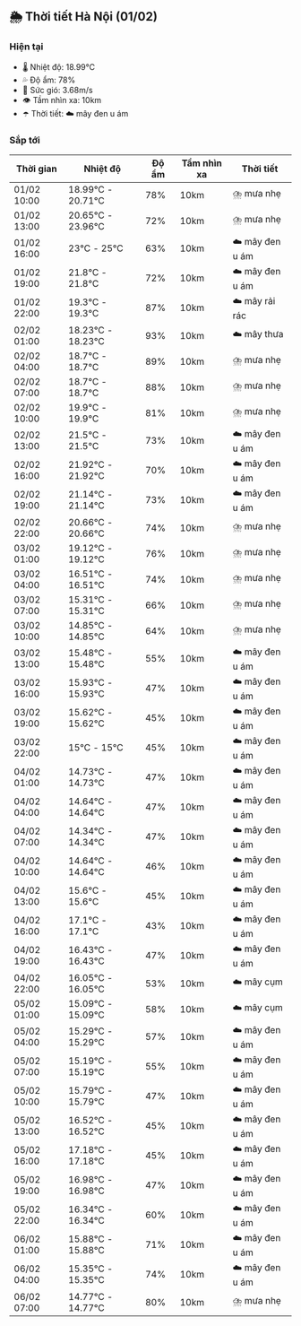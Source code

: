 ## 🌦️ Thời tiết Hà Nội (01/02)

### Hiện tại

- 🌡️ Nhiệt độ: 18.99℃
- 💦 Độ ẩm: 78%
- 💨 Sức gió: 3.68m/s
- 👁️ Tầm nhìn xa: 10km
- ☂️ Thời tiết: ☁️ mây đen u ám

### Sắp tới

| Thời gian | Nhiệt độ | Độ ẩm | Tầm nhìn xa | Thời tiết |
| --- | --- | --- | --- | --- |
| 01/02 10:00 | 18.99℃ - 20.71℃ | 78% | 10km | ⛈️ mưa nhẹ |
| 01/02 13:00 | 20.65℃ - 23.96℃ | 72% | 10km | ⛈️ mưa nhẹ |
| 01/02 16:00 | 23℃ - 25℃ | 63% | 10km | ☁️ mây đen u ám |
| 01/02 19:00 | 21.8℃ - 21.8℃ | 72% | 10km | ☁️ mây đen u ám |
| 01/02 22:00 | 19.3℃ - 19.3℃ | 87% | 10km | ☁️ mây rải rác |
| 02/02 01:00 | 18.23℃ - 18.23℃ | 93% | 10km | ☁️ mây thưa |
| 02/02 04:00 | 18.7℃ - 18.7℃ | 89% | 10km | ⛈️ mưa nhẹ |
| 02/02 07:00 | 18.7℃ - 18.7℃ | 88% | 10km | ⛈️ mưa nhẹ |
| 02/02 10:00 | 19.9℃ - 19.9℃ | 81% | 10km | ⛈️ mưa nhẹ |
| 02/02 13:00 | 21.5℃ - 21.5℃ | 73% | 10km | ☁️ mây đen u ám |
| 02/02 16:00 | 21.92℃ - 21.92℃ | 70% | 10km | ☁️ mây đen u ám |
| 02/02 19:00 | 21.14℃ - 21.14℃ | 73% | 10km | ☁️ mây đen u ám |
| 02/02 22:00 | 20.66℃ - 20.66℃ | 74% | 10km | ⛈️ mưa nhẹ |
| 03/02 01:00 | 19.12℃ - 19.12℃ | 76% | 10km | ⛈️ mưa nhẹ |
| 03/02 04:00 | 16.51℃ - 16.51℃ | 74% | 10km | ⛈️ mưa nhẹ |
| 03/02 07:00 | 15.31℃ - 15.31℃ | 66% | 10km | ⛈️ mưa nhẹ |
| 03/02 10:00 | 14.85℃ - 14.85℃ | 64% | 10km | ⛈️ mưa nhẹ |
| 03/02 13:00 | 15.48℃ - 15.48℃ | 55% | 10km | ☁️ mây đen u ám |
| 03/02 16:00 | 15.93℃ - 15.93℃ | 47% | 10km | ☁️ mây đen u ám |
| 03/02 19:00 | 15.62℃ - 15.62℃ | 45% | 10km | ☁️ mây đen u ám |
| 03/02 22:00 | 15℃ - 15℃ | 45% | 10km | ☁️ mây đen u ám |
| 04/02 01:00 | 14.73℃ - 14.73℃ | 47% | 10km | ☁️ mây đen u ám |
| 04/02 04:00 | 14.64℃ - 14.64℃ | 47% | 10km | ☁️ mây đen u ám |
| 04/02 07:00 | 14.34℃ - 14.34℃ | 47% | 10km | ☁️ mây đen u ám |
| 04/02 10:00 | 14.64℃ - 14.64℃ | 46% | 10km | ☁️ mây đen u ám |
| 04/02 13:00 | 15.6℃ - 15.6℃ | 45% | 10km | ☁️ mây đen u ám |
| 04/02 16:00 | 17.1℃ - 17.1℃ | 43% | 10km | ☁️ mây đen u ám |
| 04/02 19:00 | 16.43℃ - 16.43℃ | 47% | 10km | ☁️ mây đen u ám |
| 04/02 22:00 | 16.05℃ - 16.05℃ | 53% | 10km | ☁️ mây cụm |
| 05/02 01:00 | 15.09℃ - 15.09℃ | 58% | 10km | ☁️ mây cụm |
| 05/02 04:00 | 15.29℃ - 15.29℃ | 57% | 10km | ☁️ mây đen u ám |
| 05/02 07:00 | 15.19℃ - 15.19℃ | 55% | 10km | ☁️ mây đen u ám |
| 05/02 10:00 | 15.79℃ - 15.79℃ | 47% | 10km | ☁️ mây đen u ám |
| 05/02 13:00 | 16.52℃ - 16.52℃ | 45% | 10km | ☁️ mây đen u ám |
| 05/02 16:00 | 17.18℃ - 17.18℃ | 45% | 10km | ☁️ mây đen u ám |
| 05/02 19:00 | 16.98℃ - 16.98℃ | 47% | 10km | ☁️ mây đen u ám |
| 05/02 22:00 | 16.34℃ - 16.34℃ | 60% | 10km | ☁️ mây đen u ám |
| 06/02 01:00 | 15.88℃ - 15.88℃ | 71% | 10km | ☁️ mây đen u ám |
| 06/02 04:00 | 15.35℃ - 15.35℃ | 74% | 10km | ☁️ mây đen u ám |
| 06/02 07:00 | 14.77℃ - 14.77℃ | 80% | 10km | ⛈️ mưa nhẹ |
